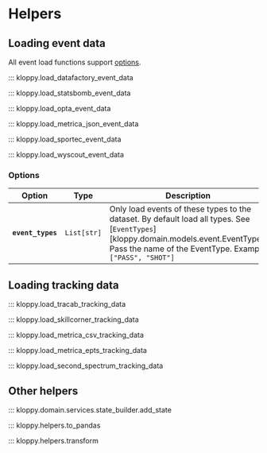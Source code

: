 # Helpers

## Loading event data

All event load functions support [options](#options).

::: kloppy.load_datafactory_event_data

::: kloppy.load_statsbomb_event_data
      
::: kloppy.load_opta_event_data

::: kloppy.load_metrica_json_event_data

::: kloppy.load_sportec_event_data

::: kloppy.load_wyscout_event_data


### Options

Option | Type | Description | Default
------ | ---- | ----------- | -------
**`event_types`** | `List[str]` | Only load events of these types to the dataset. By default load all types. See [`EventTypes`][kloppy.domain.models.event.EventType]. Pass the name of the EventType. Example `["PASS", "SHOT"]` | None

## Loading tracking data

::: kloppy.load_tracab_tracking_data

::: kloppy.load_skillcorner_tracking_data

::: kloppy.load_metrica_csv_tracking_data

::: kloppy.load_metrica_epts_tracking_data

::: kloppy.load_second_spectrum_tracking_data

## Other helpers

::: kloppy.domain.services.state_builder.add_state

::: kloppy.helpers.to_pandas

::: kloppy.helpers.transform
    
 